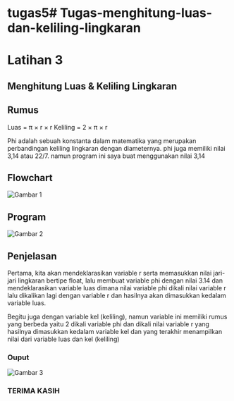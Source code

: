 # tugas5# Tugas-menghitung-luas-dan-keliling-lingkaran
# Latihan 3
## Menghitung Luas & Keliling Lingkaran


## Rumus

Luas     = π × r × r
Keliling = 2 × π × r

<p>Phi adalah sebuah konstanta dalam matematika yang merupakan perbandingan keliling lingkaran dengan diameternya. phi juga memiliki nilai 3,14 atau 22/7. namun program ini saya buat menggunakan nilai 3,14
</p>

## Flowchart 

![Gambar 1](Ss/Flowchart.png) 

## Program

 ![Gambar 2](Ss/Screenshot(1).png)

## Penjelasan

<p>Pertama, kita akan mendeklarasikan variable r serta memasukkan nilai jari-jari lingkaran bertipe float, lalu membuat variable phi dengan nilai 3.14 dan mendeklarasikan variable luas dimana nilai variable phi dikali nilai variable r lalu dikalikan lagi dengan variable r dan hasilnya akan dimasukkan kedalam variable luas.

Begitu juga dengan variable kel (keliling), namun variable ini memiliki rumus yang berbeda yaitu 2 dikali variable phi dan dikali nilai variable r yang hasilnya dimasukkan kedalam variable kel dan yang terakhir menampilkan nilai dari variable luas dan kel (keliling)</p>

### Ouput

![Gambar 3](Ss/Screenshot(2).png)

### TERIMA KASIH